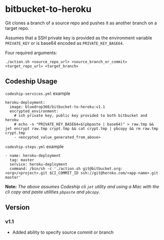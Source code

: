 # bitbucket-to-heroku

Git clones a branch of a source repo and pushes it as another branch on a target repo.

Assumes that a SSH private key is provided as the environment variable `PRIVATE_KEY` or is base64 encoded as `PRIVATE_KEY_BASE64`.

Four required arguments:

    ./action.sh <source_repo_url> <source_branch_or_commit> <target_repo_url> <target_branch>

## Codeship Usage

`codeship-services.yml` example

```
heroku-deployment:
  image: bluedrop360/bitbucket-to-heroku:v1.1
  encrypted_environment:
    # ssh private key, public key provided to both bitbucket and heroku
    # echo -n "PRIVATE_KEY_BASE64=$(pbpaste | base64)" > raw.tmp && jet encrypt raw.tmp crypt.tmp && cat crypt.tmp | pbcopy && rm raw.tmp crypt.tmp
    - <encypted_value_generated_from_above>
```

`codeship-steps.yml` example

```
- name: heroku-deployment
  tag: master
  service: heroku-deployment
  command: /bin/sh -c './action.sh git@bitbucket.org:<org>/<project>.git $CI_COMMIT_ID ssh://git@heroku.com/<app-name>.git master'
```

**Note:** _The above assumes Codeship cli `jet` utility and using a Mac with the cli copy and paste utilities `pbpaste` and `pbcopy`._

## Version

### v1.1

- Added ability to specify source commit or branch
